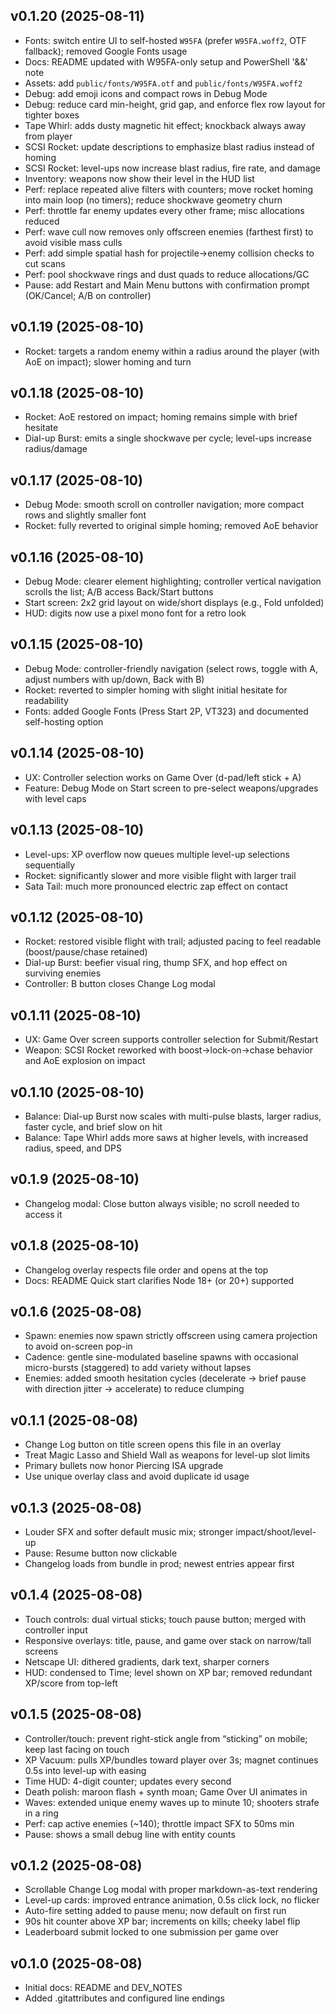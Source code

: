 ## v0.1.20 (2025-08-11)

- Fonts: switch entire UI to self-hosted `W95FA` (prefer `W95FA.woff2`, OTF fallback); removed Google Fonts usage
- Docs: README updated with W95FA-only setup and PowerShell '&&' note
 - Assets: add `public/fonts/W95FA.otf` and `public/fonts/W95FA.woff2`
 - Debug: add emoji icons and compact rows in Debug Mode
 - Debug: reduce card min-height, grid gap, and enforce flex row layout for tighter boxes
 - Tape Whirl: adds dusty magnetic hit effect; knockback always away from player
 - SCSI Rocket: update descriptions to emphasize blast radius instead of homing
 - SCSI Rocket: level-ups now increase blast radius, fire rate, and damage
 - Inventory: weapons now show their level in the HUD list
 - Perf: replace repeated alive filters with counters; move rocket homing into main loop (no timers); reduce shockwave geometry churn
 - Perf: throttle far enemy updates every other frame; misc allocations reduced
 - Perf: wave cull now removes only offscreen enemies (farthest first) to avoid visible mass culls
 - Perf: add simple spatial hash for projectile→enemy collision checks to cut scans
 - Perf: pool shockwave rings and dust quads to reduce allocations/GC
 - Pause: add Restart and Main Menu buttons with confirmation prompt (OK/Cancel; A/B on controller)

## v0.1.19 (2025-08-10)

- Rocket: targets a random enemy within a radius around the player (with AoE on impact); slower homing and turn

## v0.1.18 (2025-08-10)

- Rocket: AoE restored on impact; homing remains simple with brief hesitate
- Dial-up Burst: emits a single shockwave per cycle; level-ups increase radius/damage

## v0.1.17 (2025-08-10)

- Debug Mode: smooth scroll on controller navigation; more compact rows and slightly smaller font
- Rocket: fully reverted to original simple homing; removed AoE behavior

## v0.1.16 (2025-08-10)

- Debug Mode: clearer element highlighting; controller vertical navigation scrolls the list; A/B access Back/Start buttons
- Start screen: 2x2 grid layout on wide/short displays (e.g., Fold unfolded)
- HUD: digits now use a pixel mono font for a retro look

## v0.1.15 (2025-08-10)

- Debug Mode: controller-friendly navigation (select rows, toggle with A, adjust numbers with up/down, Back with B)
- Rocket: reverted to simpler homing with slight initial hesitate for readability
- Fonts: added Google Fonts (Press Start 2P, VT323) and documented self-hosting option

## v0.1.14 (2025-08-10)

- UX: Controller selection works on Game Over (d-pad/left stick + A)
- Feature: Debug Mode on Start screen to pre-select weapons/upgrades with level caps

## v0.1.13 (2025-08-10)

- Level-ups: XP overflow now queues multiple level-up selections sequentially
- Rocket: significantly slower and more visible flight with larger trail
- Sata Tail: much more pronounced electric zap effect on contact

## v0.1.12 (2025-08-10)

- Rocket: restored visible flight with trail; adjusted pacing to feel readable (boost/pause/chase retained)
- Dial-up Burst: beefier visual ring, thump SFX, and hop effect on surviving enemies
- Controller: B button closes Change Log modal

## v0.1.11 (2025-08-10)

- UX: Game Over screen supports controller selection for Submit/Restart
- Weapon: SCSI Rocket reworked with boost→lock-on→chase behavior and AoE explosion on impact

## v0.1.10 (2025-08-10)

- Balance: Dial-up Burst now scales with multi-pulse blasts, larger radius, faster cycle, and brief slow on hit
- Balance: Tape Whirl adds more saws at higher levels, with increased radius, speed, and DPS

## v0.1.9 (2025-08-10)

- Changelog modal: Close button always visible; no scroll needed to access it

## v0.1.8 (2025-08-10)

- Changelog overlay respects file order and opens at the top
- Docs: README Quick start clarifies Node 18+ (or 20+) supported

## v0.1.6 (2025-08-08)

- Spawn: enemies now spawn strictly offscreen using camera projection to avoid on-screen pop-in
- Cadence: gentle sine-modulated baseline spawns with occasional micro-bursts (staggered) to add variety without lapses
- Enemies: added smooth hesitation cycles (decelerate → brief pause with direction jitter → accelerate) to reduce clumping

## v0.1.1 (2025-08-08)

- Change Log button on title screen opens this file in an overlay
- Treat Magic Lasso and Shield Wall as weapons for level-up slot limits
- Primary bullets now honor Piercing ISA upgrade
- Use unique overlay class and avoid duplicate id usage

## v0.1.3 (2025-08-08)

- Louder SFX and softer default music mix; stronger impact/shoot/level-up
- Pause: Resume button now clickable
- Changelog loads from bundle in prod; newest entries appear first

## v0.1.4 (2025-08-08)

- Touch controls: dual virtual sticks; touch pause button; merged with controller input
- Responsive overlays: title, pause, and game over stack on narrow/tall screens
- Netscape UI: dithered gradients, dark text, sharper corners
- HUD: condensed to Time; level shown on XP bar; removed redundant XP/score from top-left

## v0.1.5 (2025-08-08)

- Controller/touch: prevent right-stick angle from “sticking” on mobile; keep last facing on touch
- XP Vacuum: pulls XP/bundles toward player over 3s; magnet continues 0.5s into level-up with easing
- Time HUD: 4-digit counter; updates every second
- Death polish: maroon flash + synth moan; Game Over UI animates in
- Waves: extended unique enemy waves up to minute 10; shooters strafe in a ring
- Perf: cap active enemies (~140); throttle impact SFX to 50ms min
- Pause: shows a small debug line with entity counts

## v0.1.2 (2025-08-08)

- Scrollable Change Log modal with proper markdown-as-text rendering
- Level-up cards: improved entrance animation, 0.5s click lock, no flicker
- Auto-fire setting added to pause menu; now default on first run
- 90s hit counter above XP bar; increments on kills; cheeky label flip
- Leaderboard submit locked to one submission per game over

## v0.1.0 (2025-08-08)

- Initial docs: README and DEV_NOTES
- Added .gitattributes and configured line endings

